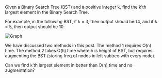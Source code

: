 Given a Binary Search Tree (BST) and a positive integer k, find the k’th largest element in the Binary Search Tree.

For example, in the following BST, if k = 3, then output should be 14, and if k = 5, then output should be 10.

![Graph](../../images/BST.jpg)

We have discussed two methods in this post. The method 1 requires O(n) time. 
The method 2 takes O(h) time where h is height of BST, but requires augmenting the BST (storing freq of nodes in left subtree with every node).

Can we find k’th largest element in better than O(n) time and no augmentation?